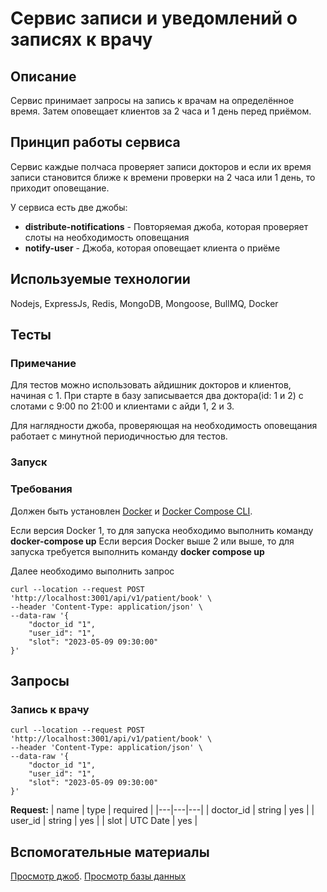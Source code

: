 # Сервис записи и уведомлений о записях к врачу

## Описание

Сервис принимает запросы на запись к врачам на определённое время. Затем оповещает клиентов за 2 часа и 1 день перед приёмом.

## Принцип работы сервиса

Сервис каждые полчаса проверяет записи докторов и если их время записи становится ближе к времени проверки на 2 часа или 1 день, то приходит оповещание.

У сервиса есть две джобы:

- **distribute-notifications** - Повторяемая джоба, которая проверяет слоты на необходимость оповещания
- **notify-user** - Джоба, которая оповещает клиента о приёме

## Используемые технологии

Nodejs, ExpressJs, Redis, MongoDB, Mongoose, BullMQ, Docker

## Тесты

### Примечание

Для тестов можно использовать айдишник докторов и клиентов, начиная с 1. При старте в базу записывается два доктора(id: 1 и 2) с слотами с 9:00 по 21:00 и клиентами с айди 1, 2 и 3.

Для наглядности джоба, проверяющая на необходимость оповещания работает с минутной периодичностью для тестов.

### Запуск

### Требования

Должен быть установлен [Docker](https://docs.docker.com/engine/install/) и [Docker Compose CLI](https://docs.docker.com/compose/install/).

Если версия Docker 1, то для запуска необходимо выполнить команду **docker-compose up**
Если версия Docker выше 2 или выше, то для запуска требуется выполнить команду **docker compose up**

Далее необходимо выполнить запрос

```curl
curl --location --request POST 'http://localhost:3001/api/v1/patient/book' \
--header 'Content-Type: application/json' \
--data-raw '{
    "doctor_id "1",
    "user_id": "1",
    "slot": "2023-05-09 09:30:00" 
}'
```

## Запросы

### Запись к врачу

```curl
curl --location --request POST 'http://localhost:3001/api/v1/patient/book' \
--header 'Content-Type: application/json' \
--data-raw '{
    "doctor_id "1",
    "user_id": "1",
    "slot": "2023-05-09 09:30:00"
}'
```

**Request:**
| name | type | required |
|---|---|---|
| doctor_id |  string | yes |
| user_id | string | yes |
| slot | UTC Date | yes |

## Вспомогательные материалы

[Просмотр джоб](http://localhost:3001/admin/queues/).
[Просмотр базы данных](http://0.0.0.0:8081/db/hospital/)
